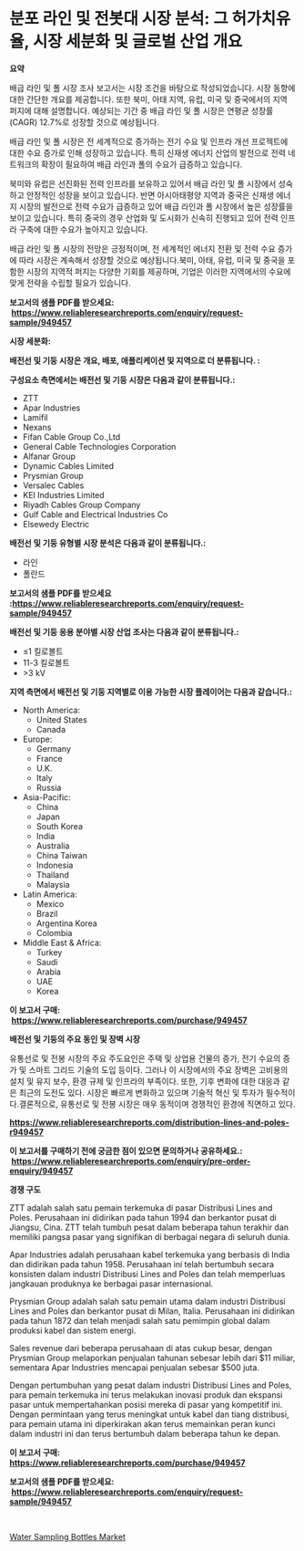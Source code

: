 <p><h1>분포 라인 및 전봇대 시장 분석: 그 허가치유율, 시장 세분화 및 글로벌 산업 개요</h1></p><p><strong>요약</strong></p>
<p><p>배급 라인 및 폴 시장 조사 보고서는 시장 조건을 바탕으로 작성되었습니다. 시장 동향에 대한 간단한 개요를 제공합니다. 또한 북미, 아태 지역, 유럽, 미국 및 중국에서의 지역 퍼지에 대해 설명합니다. 예상되는 기간 중 배급 라인 및 폴 시장은 연평균 성장률(CAGR) 12.7%로 성장할 것으로 예상됩니다.</p><p>배급 라인 및 폴 시장은 전 세계적으로 증가하는 전기 수요 및 인프라 개선 프로젝트에 대한 수요 증가로 인해 성장하고 있습니다. 특히 신재생 에너지 산업의 발전으로 전력 네트워크의 확장이 필요하여 배급 라인과 폴의 수요가 급증하고 있습니다.</p><p>북미와 유럽은 선진화된 전력 인프라를 보유하고 있어서 배급 라인 및 폴 시장에서 성숙하고 안정적인 성장을 보이고 있습니다. 반면 아시아태평양 지역과 중국은 신재생 에너지 시장의 발전으로 전력 수요가 급증하고 있어 배급 라인과 폴 시장에서 높은 성장률을 보이고 있습니다. 특히 중국의 경우 산업화 및 도시화가 신속히 진행되고 있어 전력 인프라 구축에 대한 수요가 높아지고 있습니다.</p><p>배급 라인 및 폴 시장의 전망은 긍정적이며, 전 세계적인 에너지 전환 및 전력 수요 증가에 따라 시장은 계속해서 성장할 것으로 예상됩니다.북미, 아태, 유럽, 미국 및 중국을 포함한 시장의 지역적 퍼지는 다양한 기회를 제공하며, 기업은 이러한 지역에서의 수요에 맞게 전략을 수립할 필요가 있습니다.</p></p>
<p><strong>보고서의 샘플 PDF를 받으세요: &nbsp;<a href="https://www.reliableresearchreports.com/enquiry/request-sample/949457">https://www.reliableresearchreports.com/enquiry/request-sample/949457</a></strong></p>
<p><strong>시장 세분화:</strong></p>
<p><strong> 배전선 및 기둥 시장은 개요, 배포, 애플리케이션 및 지역으로 더 분류됩니다. :</strong></p>
<p><strong>구성요소 측면에서는 배전선 및 기둥 시장은 다음과 같이 분류됩니다.:</strong></p>
<p><ul><li>ZTT</li><li>Apar Industries</li><li>Lamifil</li><li>Nexans</li><li>Fifan Cable Group Co.,Ltd</li><li>General Cable Technologies Corporation</li><li>Alfanar Group</li><li>Dynamic Cables Limited</li><li>Prysmian Group</li><li>Versalec Cables</li><li>KEI Industries Limited</li><li>Riyadh Cables Group Company</li><li>Gulf Cable and Electrical Industries Co</li><li>Elsewedy Electric</li></ul></p>
<p><strong> 배전선 및 기둥 유형별 시장 분석은 다음과 같이 분류됩니다.:</strong></p>
<p><ul><li>라인</li><li>폴란드</li></ul></p>
<p><strong>보고서의 샘플 PDF를 받으세요 :<a href="https://www.reliableresearchreports.com/enquiry/request-sample/949457">https://www.reliableresearchreports.com/enquiry/request-sample/949457</a></strong></p>
<p><strong> 배전선 및 기둥 응용 분야별 시장 산업 조사는 다음과 같이 분류됩니다.:</strong></p>
<p><ul><li>≤1 킬로볼트</li><li>11-3 킬로볼트</li><li>>3 kV</li></ul></p>
<p><strong>지역 측면에서 배전선 및 기둥 지역별로 이용 가능한 시장 플레이어는 다음과 같습니다.:</strong></p>
<p><ul>
    <li>
        North America:
        <ul>
            <li>United States</li>
            <li>Canada</li>
        </ul>
    </li>
    <li>
        Europe:
        <ul>
            <li>Germany</li>
            <li>France</li>
            <li>U.K.</li>
            <li>Italy</li>
            <li>Russia</li>
        </ul>
    </li>
    <li>
        Asia-Pacific:
        <ul>
            <li>China</li>
            <li>Japan</li>
            <li>South Korea</li>
            <li>India</li>
            <li>Australia</li>
            <li>China Taiwan</li>
            <li>Indonesia</li>
            <li>Thailand</li>
            <li>Malaysia</li>
        </ul>
    </li>
    <li>
        Latin America:
        <ul>
            <li>Mexico</li>
            <li>Brazil</li>
            <li>Argentina Korea</li>
            <li>Colombia</li>
        </ul>
    </li>
    <li>
        Middle East & Africa:
        <ul>
            <li>Turkey</li>
            <li>Saudi</li>
            <li>Arabia</li>
            <li>UAE</li>
            <li>Korea</li>
        </ul>
    </li>
    </ul></p>
<p><strong>이 보고서 구매: &nbsp;<a href="https://www.reliableresearchreports.com/purchase/949457">https://www.reliableresearchreports.com/purchase/949457</a></strong></p>
<p><strong>배전선 및 기둥의 주요 동인 및 장벽 시장</strong></p>
<p><p>유통선로 및 전봉 시장의 주요 주도요인은 주택 및 상업용 건물의 증가, 전기 수요의 증가 및 스마트 그리드 기술의 도입 등이다. 그러나 이 시장에서의 주요 장벽은 고비용의 설치 및 유지 보수, 환경 규제 및 인프라의 부족이다. 또한, 기후 변화에 대한 대응과 같은 최근의 도전도 있다. 시장은 빠르게 변화하고 있으며 기술적 혁신 및 투자가 필수적이다.결론적으로, 유통선로 및 전봉 시장은 매우 동적이며 경쟁적인 환경에 직면하고 있다.</p></p>
<p><strong><a href="https://www.reliableresearchreports.com/distribution-lines-and-poles-r949457">https://www.reliableresearchreports.com/distribution-lines-and-poles-r949457</a></strong></p>
<p><strong>이 보고서를 구매하기 전에 궁금한 점이 있으면 문의하거나 공유하세요.: &nbsp;<a href="https://www.reliableresearchreports.com/enquiry/pre-order-enquiry/949457">https://www.reliableresearchreports.com/enquiry/pre-order-enquiry/949457</a></strong></p>
<p><strong>경쟁 구도</strong></p>
<p><p>ZTT adalah salah satu pemain terkemuka di pasar Distribusi Lines and Poles. Perusahaan ini didirikan pada tahun 1994 dan berkantor pusat di Jiangsu, Cina. ZTT telah tumbuh pesat dalam beberapa tahun terakhir dan memiliki pangsa pasar yang signifikan di berbagai negara di seluruh dunia.</p><p>Apar Industries adalah perusahaan kabel terkemuka yang berbasis di India dan didirikan pada tahun 1958. Perusahaan ini telah bertumbuh secara konsisten dalam industri Distribusi Lines and Poles dan telah memperluas jangkauan produknya ke berbagai pasar internasional.</p><p>Prysmian Group adalah salah satu pemain utama dalam industri Distribusi Lines and Poles dan berkantor pusat di Milan, Italia. Perusahaan ini didirikan pada tahun 1872 dan telah menjadi salah satu pemimpin global dalam produksi kabel dan sistem energi.</p><p>Sales revenue dari beberapa perusahaan di atas cukup besar, dengan Prysmian Group melaporkan penjualan tahunan sebesar lebih dari $11 miliar, sementara Apar Industries mencapai penjualan sebesar $500 juta.</p><p>Dengan pertumbuhan yang pesat dalam industri Distribusi Lines and Poles, para pemain terkemuka ini terus melakukan inovasi produk dan ekspansi pasar untuk mempertahankan posisi mereka di pasar yang kompetitif ini. Dengan permintaan yang terus meningkat untuk kabel dan tiang distribusi, para pemain utama ini diperkirakan akan terus memainkan peran kunci dalam industri ini dan terus bertumbuh dalam beberapa tahun ke depan.</p></p>
<p><strong>이 보고서 구매: &nbsp; <a href="https://www.reliableresearchreports.com/purchase/949457">https://www.reliableresearchreports.com/purchase/949457</a></strong></p>
<p><strong>보고서의 샘플 PDF를 받으세요: &nbsp;<a href="https://www.reliableresearchreports.com/enquiry/request-sample/949457">https://www.reliableresearchreports.com/enquiry/request-sample/949457</a></strong><strong></strong></p>
<p>&nbsp;</p>
<p><p><a href="https://github.com/PeterParrish5/Market-Research-Report-List-4/blob/main/water-sampling-bottles-market.md">Water Sampling Bottles Market</a></p></p>